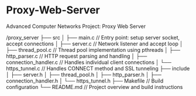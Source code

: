 # Proxy-Web-Server
Advanced Computer Networks Project: Proxy Web Server

/proxy_server
├── src
│   ├── main.c            // Entry point: setup server socket, accept connections
│   ├── server.c          // Network listener and accept loop
│   ├── thread_pool.c     // Thread pool implementation using pthreads
│   ├── http_parser.c     // HTTP request parsing and handling
│   ├── connection_handler.c // Handles individual client connections
│   └── https_tunnel.c    // Handles CONNECT method and SSL tunneling
├── include
│   ├── server.h
│   ├── thread_pool.h
│   ├── http_parser.h
│   ├── connection_handler.h
│   └── https_tunnel.h
├── Makefile              // Build configuration
└── README.md             // Project overview and build instructions

